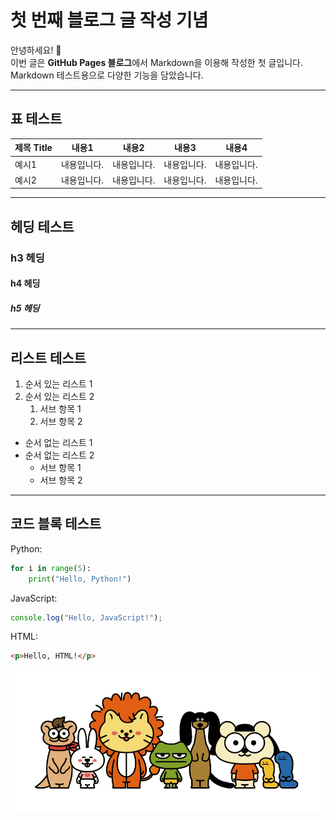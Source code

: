 # 첫 번째 블로그 글 작성 기념

안녕하세요! 🎉  
이번 글은 **GitHub Pages 블로그**에서 Markdown을 이용해 작성한 첫 글입니다.  
Markdown 테스트용으로 다양한 기능을 담았습니다.

---

## 표 테스트

| 제목 Title | 내용1 | 내용2 | 내용3 | 내용4 |
| ---------- | ----- | ----- | ----- | ----- |
| 예시1      | 내용입니다. | 내용입니다. | 내용입니다. | 내용입니다. |
| 예시2      | 내용입니다. | 내용입니다. | 내용입니다. | 내용입니다. |

---

## 헤딩 테스트

### h3 헤딩
#### h4 헤딩
##### h5 헤딩

---

## 리스트 테스트

1. 순서 있는 리스트 1
2. 순서 있는 리스트 2
    1. 서브 항목 1
    2. 서브 항목 2

- 순서 없는 리스트 1
- 순서 없는 리스트 2
    - 서브 항목 1
    - 서브 항목 2

---

## 코드 블록 테스트

Python:
```python
for i in range(5):
    print("Hello, Python!")
```

JavaScript:
```javaScript
console.log("Hello, JavaScript!");
```

HTML:
```html
<p>Hello, HTML!</p>
```

![alt text](image.png)